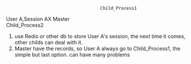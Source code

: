 
                                        Child_Process1
User A,Session AX       Master    
                                        Child_Process2
1. use Redis or other db to store User A's session, the next time it comes, other childs can deal with it.
2. Master have the records, so User A always go to Child_Process1, the simple but last option.
can have many problems
